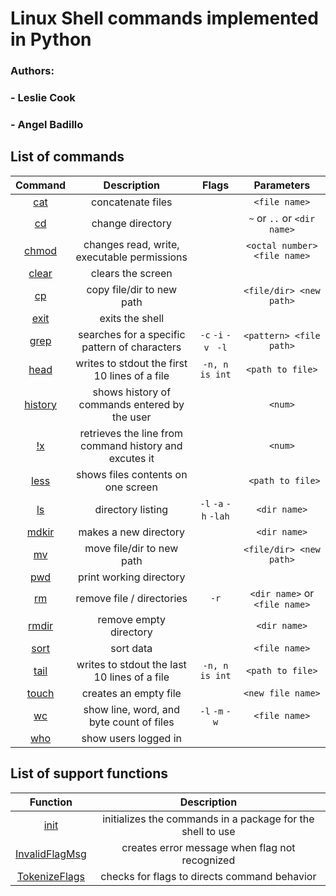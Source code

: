 # Linux Shell commands implemented in Python
### Authors: 
### - Leslie Cook 
### - Angel Badillo
 
## List of commands

|        Command        |                  Description                  |             Flags             |            Parameters            |
| :--------------------: | :-------------------------------------------: |  :---------------------------: | :-------------------------------: |
|   [cat](Cat.py)   |               concatenate files               |                              |          `<file name>`          |
|    [cd](Cd.py)    |               change directory               |                             | `~` or `..` or `<dir name>` |
| [chmod](Chmod.py) |  changes read, write, executable permissions  |                                |  `<octal number> <file name>`  |
| [clear](Clear.py) |               clears the screen               |                                |                                  |
|    [cp](Cp.py)    |           copy file/dir to new path           |                                 |     `<file/dir> <new path>`     |
| [exit](Exit.py)   |               exits the shell               |                                |                                  |
|  [grep](Grep.py)  | searches for a specific pattern of characters |  `-c` `-i` `-v ` `-l` |     `<pattern> <file path>`     |
|  [head](Head.py)  | writes to stdout the first 10 lines of a file |         `-n, n is int`       |        `<path to file>`        |
| [history](../shell.py) | shows history of commands entered by the user |                             |             `<num>`             |
| [!x](../shell.py) | retrieves the line from command  history and excutes it |                          |             `<num>`             |
|  [less](Less.py)  |      shows files contents on one screen      |                               |        ` <path to file>`        |
|    [ls](Ls.py)    |               directory listing               | `-l` `-a` `-h` `-lah` |          `<dir name>`          |
| [mdkir](Mkdir.py) |             makes a new directory             |                               |          `<dir name>`       |
|    [mv](Mv.py)    |           move file/dir to new path           |                              |     `<file/dir> <new path>`     |
|   [pwd](Pwd.py)   |            print working directory            |                             |                                  |
|    [rm](Rm.py)    |           remove file / directories           |             `-r`            | `<dir name>` or `<file name>` |
|  [rmdir](Rmdir)  |            remove empty directory            |                                |          `<dir name>`          |
|  [sort](Sort.py)  |                   sort data                   |                              |          `<file name>`          |
|  [tail](Tail.py)  | writes to stdout the last 10 lines of a file |         `-n, n is int`       |        `<path to file>`        |
| [touch](Touch.py) |             creates an empty file             |                                 |        `<new file name>`        |
|    [wc](Wc.py)    |   show line, word, and byte count of files   |       `-l` `-m` `-w`     |          `<file name>`          |
|   [who](Who.py)   |             show users logged in             |                                |                                  |



## List of support functions
|        Function        |                  Description                  |
| :--------------------: | :-------------------------------------------: |
| [init](__init__.py) | initializes the commands in a package for the shell to use | 
| [InvalidFlagMsg](InvalidFlagMsg.py) | creates error message when flag not recognized |        
| [TokenizeFlags](TokenizeFlags.py) | checks for flags to directs command behavior |  



